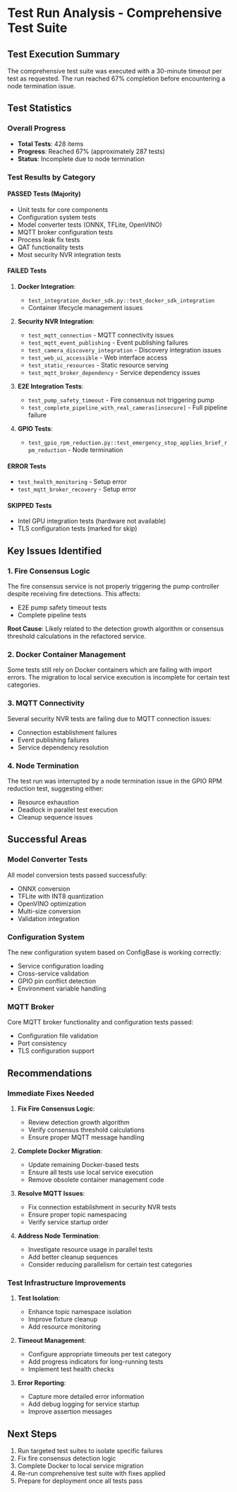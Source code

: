 # Test Run Analysis - Comprehensive Test Suite

## Test Execution Summary

The comprehensive test suite was executed with a 30-minute timeout per test as requested. The run reached 67% completion before encountering a node termination issue.

## Test Statistics

### Overall Progress
- **Total Tests**: 428 items
- **Progress**: Reached 67% (approximately 287 tests)
- **Status**: Incomplete due to node termination

### Test Results by Category

#### PASSED Tests (Majority)
- Unit tests for core components
- Configuration system tests
- Model converter tests (ONNX, TFLite, OpenVINO)
- MQTT broker configuration tests
- Process leak fix tests
- QAT functionality tests
- Most security NVR integration tests

#### FAILED Tests
1. **Docker Integration**:
   - `test_integration_docker_sdk.py::test_docker_sdk_integration`
   - Container lifecycle management issues

2. **Security NVR Integration**:
   - `test_mqtt_connection` - MQTT connectivity issues
   - `test_mqtt_event_publishing` - Event publishing failures
   - `test_camera_discovery_integration` - Discovery integration issues
   - `test_web_ui_accessible` - Web interface access
   - `test_static_resources` - Static resource serving
   - `test_mqtt_broker_dependency` - Service dependency issues

3. **E2E Integration Tests**:
   - `test_pump_safety_timeout` - Fire consensus not triggering pump
   - `test_complete_pipeline_with_real_cameras[insecure]` - Full pipeline failure

4. **GPIO Tests**:
   - `test_gpio_rpm_reduction.py::test_emergency_stop_applies_brief_rpm_reduction` - Node termination

#### ERROR Tests
- `test_health_monitoring` - Setup error
- `test_mqtt_broker_recovery` - Setup error

#### SKIPPED Tests
- Intel GPU integration tests (hardware not available)
- TLS configuration tests (marked for skip)

## Key Issues Identified

### 1. Fire Consensus Logic
The fire consensus service is not properly triggering the pump controller despite receiving fire detections. This affects:
- E2E pump safety timeout tests
- Complete pipeline tests

**Root Cause**: Likely related to the detection growth algorithm or consensus threshold calculations in the refactored service.

### 2. Docker Container Management
Some tests still rely on Docker containers which are failing with import errors. The migration to local service execution is incomplete for certain test categories.

### 3. MQTT Connectivity
Several security NVR tests are failing due to MQTT connection issues:
- Connection establishment failures
- Event publishing failures
- Service dependency resolution

### 4. Node Termination
The test run was interrupted by a node termination issue in the GPIO RPM reduction test, suggesting either:
- Resource exhaustion
- Deadlock in parallel test execution
- Cleanup sequence issues

## Successful Areas

### Model Converter Tests
All model conversion tests passed successfully:
- ONNX conversion
- TFLite with INT8 quantization
- OpenVINO optimization
- Multi-size conversion
- Validation integration

### Configuration System
The new configuration system based on ConfigBase is working correctly:
- Service configuration loading
- Cross-service validation
- GPIO pin conflict detection
- Environment variable handling

### MQTT Broker
Core MQTT broker functionality and configuration tests passed:
- Configuration file validation
- Port consistency
- TLS configuration support

## Recommendations

### Immediate Fixes Needed

1. **Fix Fire Consensus Logic**:
   - Review detection growth algorithm
   - Verify consensus threshold calculations
   - Ensure proper MQTT message handling

2. **Complete Docker Migration**:
   - Update remaining Docker-based tests
   - Ensure all tests use local service execution
   - Remove obsolete container management code

3. **Resolve MQTT Issues**:
   - Fix connection establishment in security NVR tests
   - Ensure proper topic namespacing
   - Verify service startup order

4. **Address Node Termination**:
   - Investigate resource usage in parallel tests
   - Add better cleanup sequences
   - Consider reducing parallelism for certain test categories

### Test Infrastructure Improvements

1. **Test Isolation**:
   - Enhance topic namespace isolation
   - Improve fixture cleanup
   - Add resource monitoring

2. **Timeout Management**:
   - Configure appropriate timeouts per test category
   - Add progress indicators for long-running tests
   - Implement test health checks

3. **Error Reporting**:
   - Capture more detailed error information
   - Add debug logging for service startup
   - Improve assertion messages

## Next Steps

1. Run targeted test suites to isolate specific failures
2. Fix fire consensus detection logic
3. Complete Docker to local service migration
4. Re-run comprehensive test suite with fixes applied
5. Prepare for deployment once all tests pass